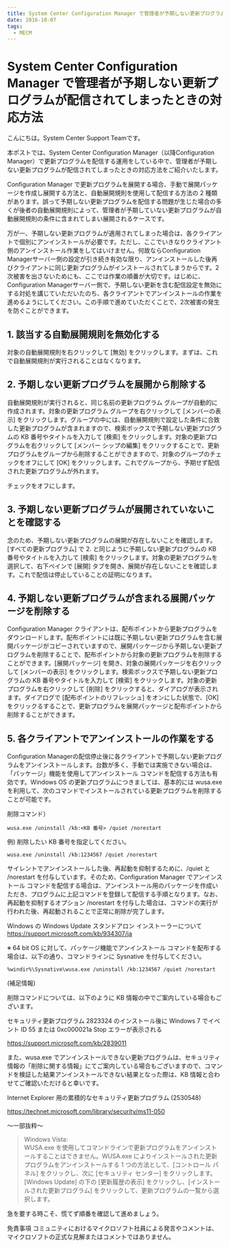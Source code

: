 ```yaml
---
title: System Center Configuration Manager で管理者が予期しない更新プログラムが配信されてしまったときの対応方法
date: 2016-10-07
tags:
  - MECM
---
```


# System Center Configuration Manager で管理者が予期しない更新プログラムが配信されてしまったときの対応方法

こんにちは。System Center Support Teamです。

本ポストでは、System Center Configuration Manager（以降Configuration Manager）で更新プログラムを配信する運用をしている中で、管理者が予期しない更新プログラムが配信されてしまったときの対応方法をご紹介いたします。

Configuration Manager で更新プログラムを展開する場合、手動で展開パッケージを作成し展開する方法と、自動展開規則を使用して配信する方法の 2 種類があります。誤って予期しない更新プログラムを配信する問題が生じた場合の多くが後者の自動展開規則によって、管理者が予期していない更新プログラムが自動展開規則の条件に含まれてしまい展開されるケースです。

万が一、予期しない更新プログラムが適用されてしまった場合は、各クライアントで個別にアンインストールが必要です。ただし、ここでいきなりクライアント側のアンインストール作業をしてはいけません。何故ならConfiguration Managerサーバー側の設定が引き続き有効な限り、アンインストールした後再びクライアントに同じ更新プログラムがインストールされてしまうからです。2次被害を出さないためにも、ここでは作業の順番が大切です。はじめに、Configuration Managerサーバー側で、予期しない更新を含む配信設定を無効にする対処を講じていただいたのち、各クライアントでアンインストールの作業を進めるようにしてください。この手順で進めていただくことで、2次被害の発生を防ぐことができます。

## 1. 該当する自動展開規則を無効化する

対象の自動展開規則を右クリックして [無効] をクリックします。まずは、これで自動展開規則が実行されることはなくなります。

## 2. 予期しない更新プログラムを展開から削除する

自動展開規則が実行されると、同じ名前の更新プログラム グループが自動的に作成されます。対象の更新プログラム グループを右クリックして [メンバーの表示] をクリックします。グループの中には、自動展開規則で設定した条件に合致した更新プログラムが含まれますので、検索ボックスで予期しない更新プログラムの KB 番号やタイトルを入力して [検索] をクリックします。対象の更新プログラムを右クリックして [メンバー シップの編集] をクリックすることで、更新プログラムをグループから削除することができますので、対象のグループのチェックをオフにして [OK] をクリックします。これでグループから、予期せず配信された更新プログラムが外れます。  

チェックをオフにします。  

## 3. 予期しない更新プログラムが展開されていないことを確認する

念のため、予期しない更新プログラムの展開が存在しないことを確認します。[すべての更新プログラム] で 2. と同じように予期しない更新プログラムの KB 番号やタイトルを入力して [検索] をクリックします。対象の更新プログラムを選択して、右下ペインで [展開] タブを開き、展開が存在しないことを確認します。これで配信は停止していることの証明になります。

## 4. 予期しない更新プログラムが含まれる展開パッケージを削除する

Configuration Manager クライアントは、配布ポイントから更新プログラムをダウンロードします。配布ポイントには既に予期しない更新プログラムを含む展開パッケージがコピーされていますので、展開パッケージから予期しない更新プログラムを削除することで、配布ポイントから対象の更新プログラムを削除することができます。[展開パッケージ] を開き、対象の展開パッケージを右クリックして [メンバーの表示] をクリックします。検索ボックスで予期しない更新プログラムの KB 番号やタイトルを入力して [検索] をクリックします。対象の更新プログラムを右クリックして [削除] をクリックすると、ダイアログが表示されます。ダイアログで [配布ポイントのリフレッシュ] をオンにした状態で、[OK] をクリックるすることで、更新プログラムを展開パッケージと配布ポイントから削除することができます。

## 5. 各クライアントでアンインストールの作業をする

Configuration Managerの配信停止後に各クライアントで予期しない更新プログラムをアンインストールします。台数が多く、手動では実施できない場合は、「パッケージ」機能を使用してアンインストール コマンドを配信する方法も有効です。Windows OS の更新プログラムにつきましては、基本的には wusa.exe を利用して、次のコマンドでインストールされている更新プログラムを削除することが可能です。

削除コマンド）

```
wusa.exe /uninstall /kb:<KB 番号> /quiet /norestart
```  

例) 削除したい KB 番号を指定してください。

```
wusa.exe /uninstall /kb:1234567 /quiet /norestart
```  

サイレントでアンインストールした後、再起動を抑制するために、/quiet と /norestart を付与しています。そのため、Configuration Manager でアンインストール コマンドを配信する場合は、アンインストール用のパッケージを作成いただき、プログラムに上記コマンドを登録して配信する手順となります。なお、再起動を抑制するオプション /norestart を付与した場合は、コマンドの実行が行われた後、再起動されることで正常に削除が完了します。  

Windows の Windows Update スタンドアロン インストーラーについて  
<https://support.microsoft.com/kb/934307/ja>

※ 64 bit OS に対して、パッケージ機能でアンインストール コマンドを配布する場合は、以下の通り、コマンドラインに Sysnative を付与してください。  

```
%windir%\Sysnative\wusa.exe /uninstall /kb:1234567 /quiet /norestart
```

(補足情報)

削除コマンドについては、以下のように KB 情報の中でご案内している場合もございます。

セキュリティ更新プログラム 2823324 のインストール後に Windows 7 でイベント ID 55 または 0xc000021a Stop エラーが表示される

<https://support.microsoft.com/kb/2839011>

また、wusa.exe でアンインストールできない更新プログラムは、セキュリティ情報の「削除に関する情報」にてご案内している場合もございますので、コマンドを検証した結果アンインストールできない結果となった際は、KB 情報と合わせてご確認いただけると幸いです。

Internet Explorer 用の累積的なセキュリティ更新プログラム (2530548)

<https://technet.microsoft.com/library/security/ms11-050>

～一部抜粋～
>Windows Vista:  
WUSA.exe を使用してコマンドラインで更新プログラムをアンインストールすることはできません。WUSA.exe によりインストールされた更新プログラムをアンインストールする 1 つの方法として、[コントロール パネル] をクリックし、次に [セキュリティ センター] をクリックします。[Windows Update] の下の [更新履歴の表示] をクリックし、[インストールされた更新プログラム] をクリックして、更新プログラムの一覧から選択します。

急を要する時こそ、慌てず順番を確認して進めましょう。

免責事項
コミュニティにおけるマイクロソフト社員による発言やコメントは、マイクロソフトの正式な見解またはコメントではありません。
